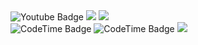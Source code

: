 <div id="badges">
  <img src="https://img.shields.io/badge/YouTube-red?style=for-the-badge&logo=youtube&logoColor=white" alt="Youtube Badge"/>
  <img src="https://img.shields.io/github/followers/me888">
  <img src="https://img.shields.io/gitea/stars/eu888/Terminal-Calculator-in-assembly-x86">
</div>
<img href="https://codetime.dev" alt="CodeTime Badge" src="https://img.shields.io/endpoint?style=flat-square&color=222&url=https%3A%2F%2Fapi.codetime.dev%2Fshield%3Fid%3D20879%26project%3D%26in=0">
<img href="https://codetime.dev" alt="CodeTime Badge" src="https://img.shields.io/endpoint?style=flat-square&color=222&url=https%3A%2F%2Fapi.codetime.dev%2Fshield%3Fid%3D20879%26project%3DOS2%26in=0">
<img herf="https://img.shields.io/badge/just%20the%20message-8A2BE2" src="https://img.shields.io/badge/Made%20by%20Me88_88-8A2BE2">
